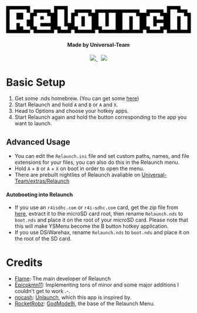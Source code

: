 <img src="https://github.com/Universal-Team/Relaunch/blob/master/logo.png?raw=true">
<h4 align="center">Made by Universal-Team</h4>
<p align="center">
 <span style="padding-right: 5px;">
  <a href="https://dev.azure.com/Universal-Team/Builds/_build?definitionId=21">
   <img src="https://dev.azure.com/Universal-Team/Builds/_apis/build/status/Universal-Team.Relaunch?branchName=master">
  </a>
  </span>
  <span style="padding-left: 5px;">
  <a href="https://discord.gg/KDJCfGF">
   <img src="https://img.shields.io/badge/Discord-Server-blue.svg" height="20">
  </a>
 </span>
</p>

# Basic Setup
1) Get some .nds homebrew. (You can get some [here](https://www.gamebrew.org/wiki/List_of_DS_homebrew_applications))
2) Start Relaunch and hold `A` and `B` or `A` and `X`.
3) Head to Options and choose your hotkey apps.
4) Start Relaunch again and hold the button corresponding to the app you want to launch.


## Advanced Usage

- You can edit the `Relaunch.ini` file and set custom paths, names, and file extensions for your files, you can also do this in the Relaunch menu.
- Hold `A` + `B` or `A` + `X` on boot in order to open the menu.
- There are prebuilt nightlies of Relaunch avaliable on [Universal-Team/extras/Relaunch](https://github.com/Universal-Team/extras/tree/master/builds/Relaunch)

#### Autobooting into Relaunch
- If you use an `r4isdhc.com` or `r4i-sdhc.com` card, get the zip file from [here](https://github.com/Universal-Team/extras/raw/hidden/builds/Relaunch/relaunchautoboot.zip), extract it to the microSD card root, then rename `Relaunch.nds` to `boot.nds` and place it on the root of your microSD card. Please note that this will make YSMenu become the B button hotkey application.
- If you use DSiWarehax, rename `Relaunch.nds` to `boot.nds` and place it on the root of the SD card.

# Credits

- [Flame](https://github.com/FlameKat53): The main developer of Relaunch
- [Epicpkmn11](https://github.com/Epicpkmn11): Implementing tons of minor and some major additions I couldn't get to work .-.
- [nocash](http://problemkaputt.de): [Unlaunch](http://problemkaputt.de/unlaunch.htm), which this app is inspired by.
- [RocketRobz](https://github.com/RocketRobz): [GodMode9i](https://github.com/RocketRobz/GodMode9i), the base of the Relaunch Menu.
